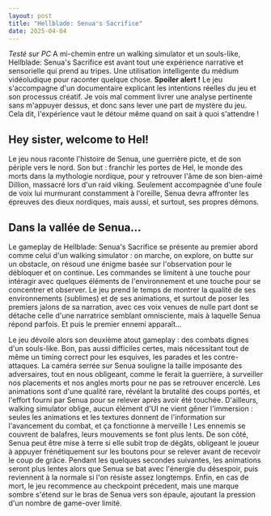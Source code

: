 ```yaml
---
layout: post
title: "Hellblade: Senua's Sacrifice"
date: 2025-04-04
---
```


*Testé sur PC*
A mi-chemin entre un walking simulator et un souls-like, Hellblade: Senua's Sacrifice est avant tout une expérience narrative et sensorielle qui prend au tripes. Une utilisation intelligente du médium vidéoludique pour raconter quelque chose.
**Spoiler alert !** Le jeu s'accompagne d'un documentaire explicant les intentions réelles du jeu et son processus créatif. Je vois mal comment livrer une analyse pertinente sans m'appuyer dessus, et donc sans lever une part de mystère du jeu. Cela dit, l'expérience vaut le détour même quand on sait à quoi s'attendre !

## Hey sister, welcome to Hel!

Le jeu nous raconte l'histoire de Senua, une guerrière picte, et de son périple vers le nord. Son but : franchir les portes de Hel, le monde des morts dans la mythologie nordique, pour y retrouver l'âme de son bien-aimé Dillion, massacré lors d'un raid viking. Seulement accompagnée d'une foule de voix lui murmurant constamment à l'oreille, Senua devra affronter les épreuves des dieux nordiques, mais aussi, et surtout, ses propres démons.

## Dans la vallée de Senua...

Le gameplay de Hellblade: Senua's Sacrifice se présente au premier abord comme celui d'un walking simulator : on marche, on explore, on butte sur un obstacle, on résoud une énigme basée sur l'observation pour le débloquer et on continue. Les commandes se limitent à une touche pour intéragir avec quelques éléments de l'environnement et une touche pour se concentrer et observer. Le jeu prend le temps de montrer la qualité de ses environnements (sublimes) et de ses animations, et surtout de poser les premiers jalons de sa narration, avec ces voix venues de nulle part dont se détache celle d'une narratrice semblant omnisciente, mais à laquelle Senua répond parfois. Et puis le premier ennemi apparaît...

Le jeu dévoile alors son deuxième atout gameplay : des combats dignes d'un souls-like. Bon, pas aussi difficiles certes, mais nécessitant tout de même un timing correct pour les esquives, les parades et les contre-attaques. La caméra serrée sur Senua souligne la taille imposante des adversaires, tout en nous obligeant, comme le ferait la guerrière, à surveiller nos placements et nos angles morts pour ne pas se retrouver encerclé. Les animations sont d'une qualité rare, révélant la brutalité des coups portés, et l'effort fourni par Senua pour se relever après avoir été touchée. D'ailleurs, walking simulator oblige, aucun élément d'UI ne vient gêner l'immersion : seules les animations et les textures donnent de l'information sur l'avancement du combat, et ça fonctionne à merveille ! Les ennemis se couvrent de balafres, leurs mouvements se font plus lents. De son côté, Senua peut être mise à terre si elle subit trop de dégâts, obligeant le joueur à appuyer frénétiquement sur les boutons pour se relever avant de recevoir le coup de grâce. Pendant les quelques secondes suivantes, les animations seront plus lentes alors que Senua se bat avec l'énergie du désespoir, puis reviennent à la normale si l'on résiste assez longtemps. Enfin, en cas de mort, le jeu recommence au checkpoint précedent, mais une marque sombre s'étend sur le bras de Senua vers son épaule, ajoutant la pression d'un nombre de game-over limité.
